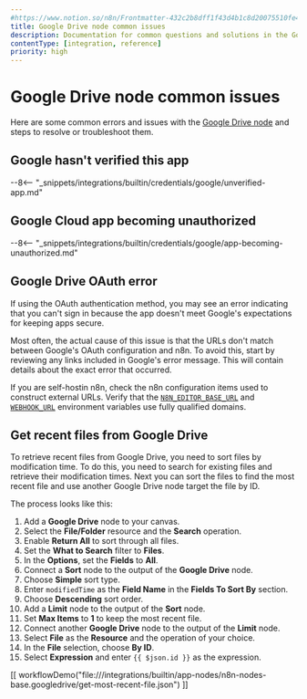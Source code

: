 ```yaml
---
#https://www.notion.so/n8n/Frontmatter-432c2b8dff1f43d4b1c8d20075510fe4
title: Google Drive node common issues 
description: Documentation for common questions and solutions in the Google Drive node in n8n, a workflow automation platform. Includes details of the issue and suggested resolutions.
contentType: [integration, reference]
priority: high
---
```


# Google Drive node common issues

Here are some common errors and issues with the [Google Drive node](/integrations/builtin/app-nodes/n8n-nodes-base.googledrive/index.md) and steps to resolve or troubleshoot them.

## Google hasn't verified this app

--8<-- "_snippets/integrations/builtin/credentials/google/unverified-app.md"

## Google Cloud app becoming unauthorized

--8<-- "_snippets/integrations/builtin/credentials/google/app-becoming-unauthorized.md"

## Google Drive OAuth error

If using the OAuth authentication method, you may see an error indicating that you can't sign in because the app doesn't meet Google's expectations for keeping apps secure.

Most often, the actual cause of this issue is that the URLs don't match between Google's OAuth configuration and n8n. To avoid this, start by reviewing any links included in Google's error message. This will contain details about the exact error that occurred.

If you are self-hostin n8n, check the n8n configuration items used to construct external URLs. Verify that the [`N8N_EDITOR_BASE_URL`](/hosting/configuration/environment-variables.md#deployment) and [`WEBHOOK_URL`](/hosting/configuration/configuration-examples/webhook-url.md) environment variables use fully qualified domains.

## Get recent files from Google Drive

To retrieve recent files from Google Drive, you need to sort files by modification time. To do this, you need to search for existing files and retrieve their modification times. Next you can sort the files to find the most recent file and use another Google Drive node target the file by ID.

The process looks like this:

1. Add a **Google Drive** node to your canvas.
2. Select the **File/Folder** resource and the **Search** operation.
3. Enable **Return All** to sort through all files.
4. Set the **What to Search** filter to **Files**.
5. In the **Options**, set the **Fields** to **All**.
6. Connect a **Sort** node to the output of the **Google Drive** node.
7. Choose **Simple** sort type.
8. Enter `modifiedTime` as the **Field Name** in the **Fields To Sort By** section.
9. Choose **Descending** sort order.
10. Add a **Limit** node to the output of the **Sort** node.
11. Set **Max Items** to **1** to keep the most recent file.
12. Connect another **Google Drive** node to the output of the **Limit** node.
13. Select **File** as the **Resource** and the operation of your choice.
14. In the **File** selection, choose **By ID**.
15. Select **Expression** and enter `{{ $json.id }}` as the expression.

[[ workflowDemo("file:///integrations/builtin/app-nodes/n8n-nodes-base.googledrive/get-most-recent-file.json") ]]
